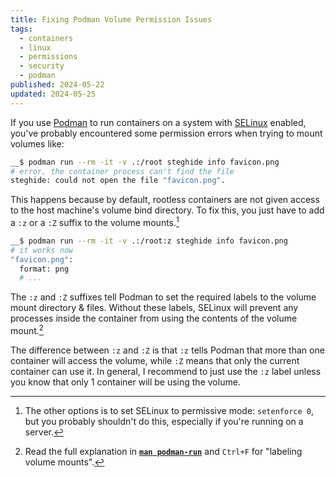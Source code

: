 ```yaml
---
title: Fixing Podman Volume Permission Issues
tags:
  - containers
  - linux
  - permissions
  - security
  - podman
published: 2024-05-22
updated: 2024-05-25
---
```


If you use [Podman](https://podman.io/) to run containers on a system with [SELinux](https://www.redhat.com/en/topics/linux/what-is-selinux) enabled, you've probably encountered some permission errors when trying to mount volumes like:

```bash
__$ podman run --rm -it -v .:/root steghide info favicon.png
# error, the container process can't find the file
steghide: could not open the file "favicon.png".
```

This happens because by default, rootless containers are not given access to the host machine's volume bind directory. To fix this, you just have to add a `:z` or a `:Z` suffix to the volume mounts.[^1]

```bash
__$ podman run --rm -it -v .:/root:z steghide info favicon.png
# it works now
"favicon.png":
  format: png
  # ...
```

The `:z` and `:Z` suffixes tell Podman to set the required labels to the volume mount directory & files. Without these labels, SELinux will prevent any processes inside the container from using the contents of the volume mount.[^2]

The difference between `:z` and `:Z` is that `:z` tells Podman that more than one container will access the volume, while `:Z` means that only the current container can use it. In general, I recommend to just use the `:z` label unless you know that only 1 container will be using the volume.

[^1]: The other options is to set SELinux to permissive mode: `setenforce 0`, but you probably shouldn't do this, especially if you're running on a server.
[^2]: Read the full explanation in [**`man podman-run`**](https://docs.podman.io/en/latest/markdown/podman-run.1.html) and `Ctrl+F` for "labeling volume mounts".
